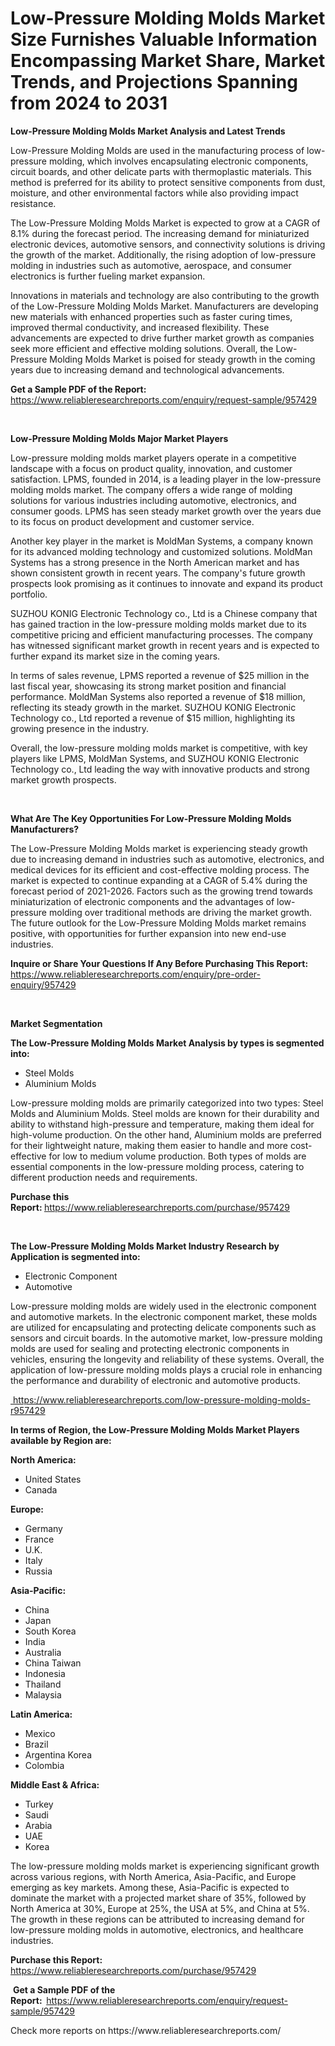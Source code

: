<p><h1>Low-Pressure Molding Molds Market Size Furnishes Valuable Information Encompassing Market Share, Market Trends, and Projections Spanning from 2024 to 2031</h1></p><p><strong>Low-Pressure Molding Molds Market Analysis and Latest Trends</strong></p>
<p><p>Low-Pressure Molding Molds are used in the manufacturing process of low-pressure molding, which involves encapsulating electronic components, circuit boards, and other delicate parts with thermoplastic materials. This method is preferred for its ability to protect sensitive components from dust, moisture, and other environmental factors while also providing impact resistance.</p><p>The Low-Pressure Molding Molds Market is expected to grow at a CAGR of 8.1% during the forecast period. The increasing demand for miniaturized electronic devices, automotive sensors, and connectivity solutions is driving the growth of the market. Additionally, the rising adoption of low-pressure molding in industries such as automotive, aerospace, and consumer electronics is further fueling market expansion.</p><p>Innovations in materials and technology are also contributing to the growth of the Low-Pressure Molding Molds Market. Manufacturers are developing new materials with enhanced properties such as faster curing times, improved thermal conductivity, and increased flexibility. These advancements are expected to drive further market growth as companies seek more efficient and effective molding solutions. Overall, the Low-Pressure Molding Molds Market is poised for steady growth in the coming years due to increasing demand and technological advancements.</p></p>
<p><strong>Get a Sample PDF of the Report:&nbsp;</strong> <a href="https://www.reliableresearchreports.com/enquiry/request-sample/957429">https://www.reliableresearchreports.com/enquiry/request-sample/957429</a></p>
<p>&nbsp;</p>
<p><strong>Low-Pressure Molding Molds Major Market Players</strong></p>
<p><p>Low-pressure molding molds market players operate in a competitive landscape with a focus on product quality, innovation, and customer satisfaction. LPMS, founded in 2014, is a leading player in the low-pressure molding molds market. The company offers a wide range of molding solutions for various industries including automotive, electronics, and consumer goods. LPMS has seen steady market growth over the years due to its focus on product development and customer service.</p><p>Another key player in the market is MoldMan Systems, a company known for its advanced molding technology and customized solutions. MoldMan Systems has a strong presence in the North American market and has shown consistent growth in recent years. The company's future growth prospects look promising as it continues to innovate and expand its product portfolio.</p><p>SUZHOU KONIG Electronic Technology co., Ltd is a Chinese company that has gained traction in the low-pressure molding molds market due to its competitive pricing and efficient manufacturing processes. The company has witnessed significant market growth in recent years and is expected to further expand its market size in the coming years.</p><p>In terms of sales revenue, LPMS reported a revenue of $25 million in the last fiscal year, showcasing its strong market position and financial performance. MoldMan Systems also reported a revenue of $18 million, reflecting its steady growth in the market. SUZHOU KONIG Electronic Technology co., Ltd reported a revenue of $15 million, highlighting its growing presence in the industry.</p><p>Overall, the low-pressure molding molds market is competitive, with key players like LPMS, MoldMan Systems, and SUZHOU KONIG Electronic Technology co., Ltd leading the way with innovative products and strong market growth prospects.</p></p>
<p>&nbsp;</p>
<p><strong>What Are The Key Opportunities For Low-Pressure Molding Molds Manufacturers?</strong></p>
<p><p>The Low-Pressure Molding Molds market is experiencing steady growth due to increasing demand in industries such as automotive, electronics, and medical devices for its efficient and cost-effective molding process. The market is expected to continue expanding at a CAGR of 5.4% during the forecast period of 2021-2026. Factors such as the growing trend towards miniaturization of electronic components and the advantages of low-pressure molding over traditional methods are driving the market growth. The future outlook for the Low-Pressure Molding Molds market remains positive, with opportunities for further expansion into new end-use industries.</p></p>
<p><strong>Inquire or Share Your Questions If Any Before Purchasing This Report:</strong> <a href="https://www.reliableresearchreports.com/enquiry/pre-order-enquiry/957429">https://www.reliableresearchreports.com/enquiry/pre-order-enquiry/957429</a></p>
<p>&nbsp;</p>
<p><strong>Market Segmentation</strong></p>
<p><strong>The Low-Pressure Molding Molds Market Analysis by types is segmented into:</strong></p>
<p><ul><li>Steel Molds</li><li>Aluminium Molds</li></ul></p>
<p><p>Low-pressure molding molds are primarily categorized into two types: Steel Molds and Aluminium Molds. Steel molds are known for their durability and ability to withstand high-pressure and temperature, making them ideal for high-volume production. On the other hand, Aluminium molds are preferred for their lightweight nature, making them easier to handle and more cost-effective for low to medium volume production. Both types of molds are essential components in the low-pressure molding process, catering to different production needs and requirements.</p></p>
<p><strong>Purchase this Report:&nbsp;</strong><a href="https://www.reliableresearchreports.com/purchase/957429">https://www.reliableresearchreports.com/purchase/957429</a></p>
<p>&nbsp;</p>
<p><strong>The Low-Pressure Molding Molds Market Industry Research by Application is segmented into:</strong></p>
<p><ul><li>Electronic Component</li><li>Automotive</li></ul></p>
<p><p>Low-pressure molding molds are widely used in the electronic component and automotive markets. In the electronic component market, these molds are utilized for encapsulating and protecting delicate components such as sensors and circuit boards. In the automotive market, low-pressure molding molds are used for sealing and protecting electronic components in vehicles, ensuring the longevity and reliability of these systems. Overall, the application of low-pressure molding molds plays a crucial role in enhancing the performance and durability of electronic and automotive products.</p></p>
<p><a href="https://www.reliableresearchreports.com/low-pressure-molding-molds-r957429">&nbsp;https://www.reliableresearchreports.com/low-pressure-molding-molds-r957429</a></p>
<p><strong>In terms of Region, the Low-Pressure Molding Molds Market Players available by Region are:</strong></p>
<p>
    <p> <strong> North America: </strong>
        <ul>
            <li>United States</li>
            <li>Canada</li>
        </ul>
        </p> 
    <p> <strong> Europe: </strong>
        <ul>
            <li>Germany</li>
            <li>France</li>
            <li>U.K.</li>
            <li>Italy</li>
            <li>Russia</li>
        </ul>
        </p> 
    <p> <strong> Asia-Pacific: </strong>
        <ul>
            <li>China</li>
            <li>Japan</li>
            <li>South Korea</li>
            <li>India</li>
            <li>Australia</li>
            <li>China Taiwan</li>
            <li>Indonesia</li>
            <li>Thailand</li>
            <li>Malaysia</li>
        </ul>
        </p> 
    <p> <strong> Latin America: </strong>
        <ul>
            <li>Mexico</li>
            <li>Brazil</li>
            <li>Argentina Korea</li>
            <li>Colombia</li>
        </ul>
        </p> 
    <p> <strong> Middle East & Africa: </strong>
        <ul>
            <li>Turkey</li>
            <li>Saudi</li>
            <li>Arabia</li>
            <li>UAE</li>
            <li>Korea</li>
        </ul>
    </p>
    </p>
<p><p>The low-pressure molding molds market is experiencing significant growth across various regions, with North America, Asia-Pacific, and Europe emerging as key markets. Among these, Asia-Pacific is expected to dominate the market with a projected market share of 35%, followed by North America at 30%, Europe at 25%, the USA at 5%, and China at 5%. The growth in these regions can be attributed to increasing demand for low-pressure molding molds in automotive, electronics, and healthcare industries.</p></p>
<p><strong>Purchase this Report: </strong><a href="https://www.reliableresearchreports.com/purchase/957429">https://www.reliableresearchreports.com/purchase/957429</a></p>
<p>&nbsp;<strong>Get a Sample PDF of the Report:&nbsp;&nbsp;</strong><a href="https://www.reliableresearchreports.com/enquiry/request-sample/957429">https://www.reliableresearchreports.com/enquiry/request-sample/957429</a></p>
<p><strong></strong></p>
<p>Check more reports on https://www.reliableresearchreports.com/</p>